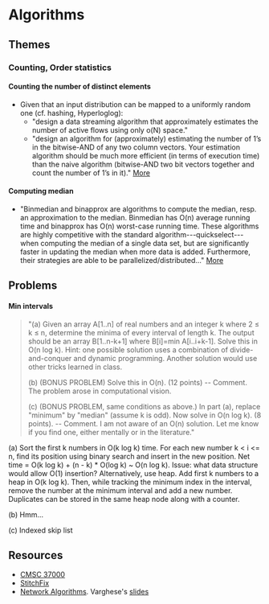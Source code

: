 # Algorithms

## Themes

### Counting, Order statistics

#### Counting the number of distinct elements

* Given that an input distribution can be mapped to a uniformly random one (cf.
  hashing, Hyperloglog):
  * "design a data streaming algorithm that approximately estimates the number 
  of active flows using only o(N) space."
  * "design an algorithm for (approximately) estimating the number of 1’s in the 
  bitwise-AND of any two column vectors. Your estimation algorithm should be much 
  more efficient (in terms of execution time) than the naive algorithm 
  (bitwise-AND two bit vectors together and count the number of 1’s in it)."
  [More](https://www.cc.gatech.edu/classes/AY2011/cs7260_fall/count-distinct.pdf)

#### Computing median

* "Binmedian and binapprox are algorithms to compute the median, resp. an 
  approximation to the median. Binmedian has O(n) average running time and 
  binapprox has O(n) worst-case running time. These algorithms are highly competitive 
  with the standard algorithm---quickselect---when computing the median of a single 
  data set, but are significantly faster in updating the median when more data is 
  added. Furthermore, their strategies are able to be parallelized/distributed..." 
  [More](www.stat.cmu.edu/~ryantibs/median/)

## Problems

#### Min intervals

> "(a) Given an array A[1..n] of real numbers and an integer k where 2 ≤ k ≤ n, 
> determine the minima of every interval of length k. The output should be an array 
> B[1..n-k+1] where  B[i]=min A[i..i+k-1]. Solve this in O(n log k).
> Hint: one possible solution uses a combination of divide-and-conquer and dynamic 
> programming. Another solution would use other tricks learned in class. 
>
> (b) (BONUS PROBLEM) Solve this in O(n). (12 points) -- Comment. The problem arose 
> in computational vision.
> 
> (c) (BONUS PROBLEM, same conditions as above.) In part (a), replace "minimum" by 
> "median" (assume k is odd). Now solve in O(n log k). (8 points). -- Comment. 
> I am not aware of an O(n) solution. Let me know if you find one, either 
> mentally or in the literature."

(a) Sort the first k numbers in O(k log k) time. For each new number k < i <= n, find
its position using binary search and insert in the new position. Net time = 
O(k log k) + (n - k) * O(log k) ~ O(n log k). Issue: what data structure would allow
O(1) insertion? Alternatively, use heap. Add first k numbers to a heap in O(k log k). 
Then, while tracking the minimum index in the interval, remove the number at the 
minimum interval and add a new number. Duplicates can be stored in the same heap node
along with a counter.

(b) Hmm...

(c) Indexed skip list

## Resources

* [CMSC 37000](https://www.classes.cs.uchicago.edu/archive/2007/winter/37000-1/hw.html)
* [StitchFix](https://multithreaded.stitchfix.com/algorithms/blog/)
* [Network Algorithms](https://www.cc.gatech.edu/classes/AY2017/cs7260_spring/).
  Varghese's [slides](https://www.cc.gatech.edu/classes/AY2010/cs7260_spring/introslides.pdf)
